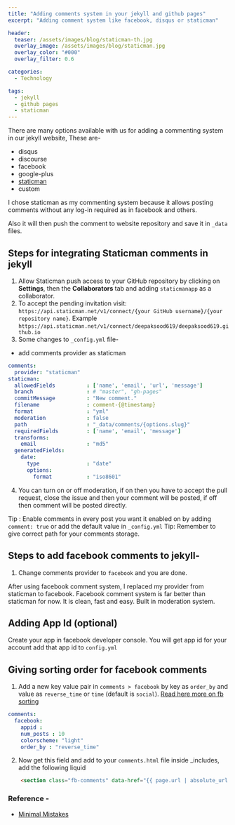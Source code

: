 ```yaml
---
title: "Adding comments system in your jekyll and github pages"
excerpt: "Adding comment system like facebook, disqus or staticman"

header:
  teaser: /assets/images/blog/staticman-th.jpg
  overlay_image: /assets/images/blog/staticman.jpg
  overlay_color: "#000"
  overlay_filter: 0.6

categories:
  - Technology

tags:
  - jekyll
  - github pages
  - staticman
---
```


There are many options available with us for adding a commenting system in our jekyll website, These are-
 * disqus
 * discourse
 * facebook
 * google-plus
 * [staticman](https://staticman.net/)
 * custom

I chose staticman as my commenting system because it allows posting comments without any log-in required as in facebook and others.

Also it will then push the comment to website repository and save it in `_data` files.

## Steps for integrating Staticman comments in jekyll
 1. Allow Staticman push access to your GitHub repository by clicking on **Settings**, then the **Collaborators** tab and adding `staticmanapp` as a collaborator.
 2. To accept the pending invitation visit: `https://api.staticman.net/v1/connect/{your GitHub username}/{your repository name}`. Example `https://api.staticman.net/v1/connect/deepaksood619/deepaksood619.github.io`
 3. Some changes to `_config.yml` file-
   * add comments provider as staticman
   ```yaml
   comments:
     provider: "staticman"
   staticman:
     allowedFields          : ['name', 'email', 'url', 'message']
     branch                 : # "master", "gh-pages"
     commitMessage          : "New comment."
     filename               : comment-{@timestamp}
     format                 : "yml"
     moderation             : false
     path                   : "_data/comments/{options.slug}"
     requiredFields         : ['name', 'email', 'message']
     transforms:
       email                : "md5"
     generatedFields:
       date:
         type               : "date"
         options:
           format           : "iso8601"
   ```
 4. You can turn on or off moderation, if on then you have to accept the pull request, close the issue and then your comment will be posted, if off then comment will be posted directly.

 Tip : Enable comments in every post you want it enabled on by adding `comment: true` or add the default value in `_config.yml`
 Tip: Remember to give correct path for your comments storage.

## Steps to add facebook comments to jekyll-
1. Change comments provider to `facebook` and you are done.

After using facebook comment system, I replaced my provider from staticman to facebook. Facebook comment system is far better than staticman for now. It is clean, fast and easy. Built in moderation system.

## Adding App Id (optional)
Create your app in facebook developer console. You will get app id for your account add that app id to `config.yml`

## Giving sorting order for facebook comments
  1. Add a new key value pair in `comments > facebook` by key as `order_by` and value as `reverse_time` or `time` (default is `social`). [Read here more on fb sorting](https://developers.facebook.com/docs/plugins/comments#sorting)

  ```yaml
  comments:
    facebook:
      appid : 
      num_posts : 10
      colorscheme: "light"
      order_by : "reverse_time"
   ```

   2. Now get this field and add to your `comments.html` file inside _includes, add the following liquid

```html
    <section class="fb-comments" data-href="{{ page.url | absolute_url }}" data-mobile="true" data-num-posts="{{ site.comments.facebook.num_posts | default: 5 }}" data-width="100%" data-colorscheme="{{ site.comments.facebook.colorscheme | default: 'light' }}" data-order-by="{{ site.comments.facebook.order_by | default: 'social' }}"></section>
```

### Reference -
 * [Minimal Mistakes](https://mmistakes.github.io/minimal-mistakes/docs/configuration/)
